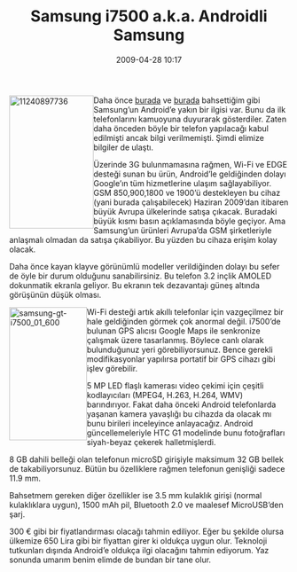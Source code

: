 ﻿---
layout: post
title: Samsung i7500 a.k.a. Androidli Samsung
date: 2009-04-28 10:17
comments: true
categories: []
---
<img style="border-bottom: 0px; border-left: 0px; display: inline; margin-left: 0px; border-top: 0px; margin-right: 0px; border-right: 0px" title="11240897736" src="http://onurbaykal.com.tr/wp-content/uploads/2009/04/11240897736.jpg" border="0" alt="11240897736" width="152" height="240" align="left" />

Daha önce <a href="http://onurbaykal.com.tr/sirketsel/samsungdan-android-geliyor">burada</a> ve <a href="http://onurbaykal.com.tr/sirketsel/androidli-samsunglar-kesinlesti">burada</a> bahsettiğim gibi Samsung’un Android’e yakın bir ilgisi var. Bunu da ilk telefonlarını kamuoyuna duyurarak gösterdiler. Zaten daha önceden böyle bir telefon yapılacağı kabul edilmişti ancak bilgi verilmemişti. Şimdi elimize bilgiler de ulaştı.

Üzerinde 3G bulunmamasına rağmen, Wi-Fi ve EDGE desteği sunan bu ürün, Android’le geldiğinden dolayı Google’ın tüm hizmetlerine ulaşım sağlayabiliyor. GSM 850,900,1800 ve 1900’ü destekleyen bu cihaz (yani burada çalışabilecek) Haziran 2009’dan itibaren büyük Avrupa ülkelerinde satışa çıkacak. Buradaki büyük kısmı basın açıklamasında böyle geçiyor. Ama Samsung’un ürünleri Avrupa’da GSM şirketleriyle anlaşmalı olmadan da satışa çıkabiliyor. Bu yüzden bu cihaza erişim kolay olacak.

<!--more-->

Daha önce kayan klayve görünümlü modeller verildiğinden dolayı bu sefer de öyle bir durum olduğunu sanabilirsiniz. Bu telefon 3.2 inçlik AMOLED dokunmatik ekranla geliyor. Bu ekranın tek dezavantajı güneş altında görüşünün düşük olması.

<img style="border-bottom: 0px; border-left: 0px; display: inline; margin-left: 0px; border-top: 0px; margin-right: 0px; border-right: 0px" title="samsung-gt-i7500_01_600" src="http://onurbaykal.com.tr/wp-content/uploads/2009/04/samsunggti7500-01-600.jpg" border="0" alt="samsung-gt-i7500_01_600" width="140" height="240" align="left" />

Wi-Fi desteği artık akıllı telefonlar için vazgeçilmez bir hale geldiğinden görmek çok anormal değil. i7500’de bulunan GPS alıcısı Google Maps ile senkronize çalışmak üzere tasarlanmış. Böylece canlı olarak bulunduğunuz yeri görebiliyorsunuz. Bence gerekli modifikasyonlar yapılırsa portatif bir GPS cihazı gibi işlev görebilir.

5 MP LED flaşlı kamerası video çekimi için çeşitli kodlayıcıları (MPEG4, H.263, H.264, WMV) barındırıyor. Fakat daha önceki Android telefonlarda yaşanan kamera yavaşlığı bu cihazda da olacak mı bunu birileri inceleyince anlayacağız. Android güncellemeleriyle HTC G1 modelinde bunu fotoğrafları siyah-beyaz çekerek halletmişlerdi.

8 GB dahili belleği olan telefonun microSD girişiyle maksimum 32 GB bellek de takabiliyorsunuz. Bütün bu özelliklere rağmen telefonun genişliği sadece 11.9 mm.

Bahsetmem gereken diğer özellikler ise 3.5 mm kulaklık girişi (normal kulaklıklara uygun), 1500 mAh pil, Bluetooth 2.0 ve maalesef MicroUSB’den şarj.

300 € gibi bir fiyatlandırması olacağı tahmin ediliyor. Eğer bu şekilde olursa ülkemize 650 Lira gibi bir fiyattan girer ki oldukça uygun olur. Teknoloji tutkunları dışında Android’e oldukça ilgi olacağını tahmin ediyorum. Yaz sonunda umarım benim elimde de bundan bir tane olur.
